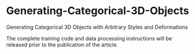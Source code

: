 # Generating-Categorical-3D-Objects
Generating Categorical 3D Objects with Arbitrary Styles and Deformations

The complete training code and data processing instructions will be released prior to the publication of the article.
